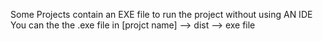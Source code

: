 Some Projects contain an EXE file to run the project without using AN IDE
You can the the .exe file in [projct name] --> dist --> exe file
